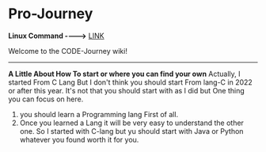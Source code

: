 # Pro-Journey
 

**Linux Command ---->** [LINK ](https://kinsta.com/blog/linux-commands/)

Welcome to the CODE-Journey wiki!
<hr>

**A Little About How To start or where you can find your own**
Actually, I started From C Lang But I don't think you should start From lang-C in 2022 or after this year. It's not that you should start with as I did but One thing you can focus on here.
1. you should learn a Programming lang First of all. 
2. Once you learned a Lang it will be very easy to understand the other one. So I started with C-lang but yu should start with Java or Python whatever you found worth it for you.

